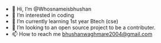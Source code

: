 - 👋 Hi, I’m @Whosnameisbhushan
- 👀 I’m interested in coding
- 🌱 I’m currently learning 1st year Btech (cse)
- 💞️ I’m looking to an open source project to be a contributer.
- 📫 How to reach me bhushanwaghmare2004@gmail.com

<!---
Whosnameisbhushan/Whosnameisbhushan is a ✨ special ✨ repository because its `README.md` (this file) appears on your GitHub profile.
You can click the Preview link to take a look at your changes.
--->
